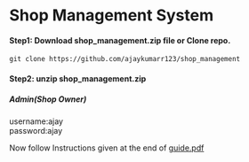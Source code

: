 # Shop Management System
#### Step1: Download shop_management.zip file  or       Clone repo.
```
git clone https://github.com/ajaykumarr123/shop_management 
```
#### Step2: unzip shop_management.zip

##### Admin(Shop Owner)</br>
username:ajay</br>
password:ajay

Now follow Instructions given at the end of [guide.pdf](https://github.com/ajaykumarr123/shop_management/blob/master/guide.pdf)
